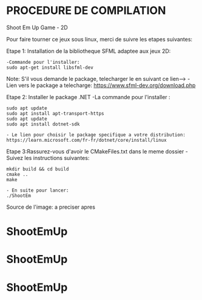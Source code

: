 # PROCEDURE DE COMPILATION

Shoot Em Up Game - 2D

Pour faire tourner ce jeux sous linux, merci de suivre les etapes suivantes:

Etape 1: Installation de la bibliotheque SFML adaptee aux jeux 2D:

	-Commande pour l'installer:
 	sudo apt-get install libsfml-dev
Note:	S'il vous demande le package, telecharger le en suivant ce lien-->
	-Lien vers le package a telecharge: https://www.sfml-dev.org/download.php

Etape 2: Installer le package .NET
	-La commande pour l'installer : 
	
	sudo apt update
	sudo apt install apt-transport-https
	sudo apt update
	sudo apt install dotnet-sdk
	
	- Le lien pour choisir le package specifique a votre distribution:
	https://learn.microsoft.com/fr-fr/dotnet/core/install/linux

Etape 3:Rassurez-vous d'avoir le CMakeFiles.txt dans le meme dossier
	-Suivez les instructions suivantes:
	
	mkdir build && cd build
	cmake ..
	make
	
	- En suite pour lancer:
 	./ShootEm
	
Source de l'image: a preciser apres
# ShootEmUp
# ShootEmUp
# ShootEmUp
